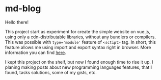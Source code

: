 # md-blog

Hello there!

This project start as experiment for create the simple website on vue.js, using only a cdn-distributable libraries, without any bundlers or compilers. This was possible with `type='module'` feature of `<sctipt>` tag. In short, this feature allows me using import and export syntax right in browser. More information you can find [here](https://developer.mozilla.org/en-US/docs/Web/JavaScript/Guide/Modules).

I kept this project on the shelf, but now I found enough time to rise it up. I planing making posts about new programming languages features, that I found, tasks solutions, some of my gists, etc.
